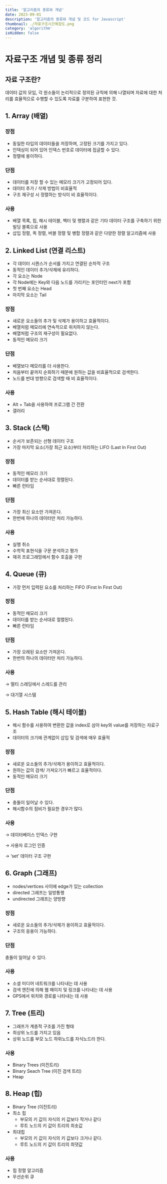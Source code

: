 ```yaml
---
title: '알고리즘의 종류와 개념'
date: 2023-09-01
description: '알고리즘의 종류와 개념 및 코드 for Javascript'
thumbnail: ./자료구조시간복잡도.png
category: 'algorithm'
isHidden: false
---
```


# 자료구조 개념 및 종류 정리

## 자료 구조란?

데이터 값의 모임, 각 원소들이 논리적으로 정의된 규칙에 의해 나열되며 자료에 대한 처리를 효율적으로 수행할 수 있도록 자료를 구분하여 표현한 것.

## 1. Array (배열)

### 장점

- 동일한 타입의 데이터들을 저장하며, 고정된 크기를 가지고 있다.
- 인덱싱이 되어 있어 인덱스 번호로 데이터에 접글할 수 있다.
- 정렬에 용이하다.

### 단점

- 데이터를 저장 할 수 있는 메모리 크기가 고정되어 있다.
- 데이터 추가 / 삭제 방법이 비효율적
- 구조 재구성 시 정렬하는 방식이 비 효율적이다.

### 사용

- 배열 목록, 힙, 해시 테이블, 벡터 및 행렬과 같은 기타 데이터 구조를 구축하기 위한 빌딩 블록으로 사용
- 삽입 정렬, 퀵 정렬, 버블 정렬 및 병합 정렬과 같은 다양한 정렬 알고리즘에 사용

## 2. Linked List (연결 리스트)

- 각 데이터 시퀀스가 순서를 가지고 연결된 순차적 구조
- 동적인 데이터 추가/삭제에 유리하다.
- 각 요소는 Node
- 각 Node에는 Key와 다음 노드를 가리키는 포인터인 next가 포함
- 첫 번째 요소는 Head
- 마지막 요소는 Tail

### 장점

- 새로운 요소들의 추가 및 삭제가 용이하고 효율적이다.
- 배열처럼 메모리에 연속적으로 위치하지 않는다.
- 배열처럼 구조의 재구성이 필요없다.
- 동적인 메모리 크기

### 단점

- 배열보다 메모리를 더 사용한다.
- 처음부터 끝까지 순회하기 때문에 원하는 값을 비효율적으로 검색한다.
- 노드를 반대 방향으로 검색할 때 비 효율적이다.

### 사용

- Alt + Tab을 사용하여 프로그램 간 전환
- 갤러리

## 3. Stack (스택)

- 순서가 보존되는 선형 데이터 구조
- 가장 마지막 요소(가장 최근 요소)부터 처리하는 LIFO (Last In First Out)

### 장점

- 동적인 메모리 크기
- 데이터를 받는 순서대로 정렬된다.
- 빠른 런타임

### 단점

- 가장 최신 요소만 가져온다.
- 한번에 하나의 데이터만 처리 가능하다.

### 사용

- 실행 취소
- 수학적 표현식을 구문 분석하고 평가
- 재귀 프로그래밍에서 함수 호출을 구현

## 4. Queue (큐)

- 가장 먼저 입력된 요소를 처리하는 FIFO (First In First Out)

### 장점

- 동적인 메모리 크기
- 데이터를 받는 순서대로 절렬된다.
- 빠른 런타임

### 단점

- 가장 오래된 요소만 가져온다.
- 한번의 하나의 데이터만 처리 가능하다.

### 사용

→ 멀티 스레딩에서 스레드를 관리

→ 대기열 시스템

## 5. Hash Table (해시 테이블)

- 해시 함수를 사용하여 변환한 값을 index로 삼아 key와 value를 저장하는 자료구조
- 데이터의 크기에 관계없이 삽입 및 검색에 매우 효율적

### 장점

- 새로운 요소들의 추가/삭제가 용이하고 효율적이다.
- 원하는 값의 검색/ 가져오기가 빠르고 효율적이다.
- 동적인 메모리 크기

### 단점

- 충돌이 일어날 수 있다.
- 해시함수의 점비가 필요한 경우가 많다.

### 사용

→ 데이터베이스 인덱스 구현

→ 사용자 로그인 인증

→ ‘set’ 데이터 구조 구현

## 6. Graph (그래프)

- nodes/vertices 사이에 edge가 있는 collection
- directed 그래프는 일방통행
- undirected 그래프는 양방향

### 장점

- 새로운 요소들의 추가/삭제가 용이하고 효율적이다.
- 구조의 응용이 가능하다.

### 단점

충돌이 일어날 수 있다.

### 사용

- 소셜 미디어 네트워크를 나타내는 데 사용
- 검색 엔진에 의해 웹 페이지 및 링크를 나타내는 데 사용
- GPS에서 위치와 경로를 나타내는 데 사용

## 7. Tree (트리)

- 그래프가 계층적 구조를 가진 형태
- 최상위 노드를 가지고 있음
- 상위 노드를 부모 노드 하위노드를 자식노드라 한다.

### 사용

- Binary Trees (이진트리)
- Binary Seach Tree (이진 검색 트리)
- Heap

## 8. Heap (힙)

- Binary Tree (이진트리)
- 최소 힙
  - 부모의 키 값이 자식의 키 값보다 작거나 같다
  - 루트 노드의 키 값이 트리의 최솟값
- 최대힙
  - 부모의 키 값이 자식의 키 값보다 크거나 같다.
  - 루트 노드의 키 값이 트리의 최댓값

### 사용

- 힙 정렬 알고리즘
- 우선순위 큐
